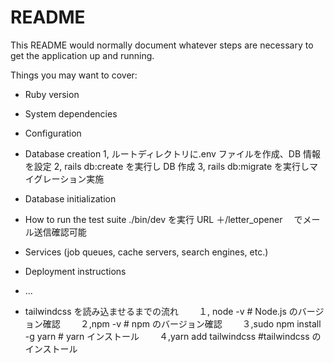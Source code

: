 # README

This README would normally document whatever steps are necessary to get the
application up and running.

Things you may want to cover:

-   Ruby version

-   System dependencies

-   Configuration

-   Database creation
    1, ルートディレクトリに.env ファイルを作成、DB 情報を設定
    2, rails db:create を実行し DB 作成
    3, rails db:migrate を実行しマイグレーション実施

-   Database initialization

-   How to run the test suite
    ./bin/dev を実行
    URL ＋/letter_opener 　でメール送信確認可能

-   Services (job queues, cache servers, search engines, etc.)

-   Deployment instructions

-   ...

-   tailwindcss を読み込ませるまでの流れ
    　　１, node -v # Node.js のバージョン確認
    　　２,npm -v # npm のバージョン確認
    　　３,sudo npm install -g yarn # yarn インストール
    　　４,yarn add tailwindcss #tailwindcss のインストール
